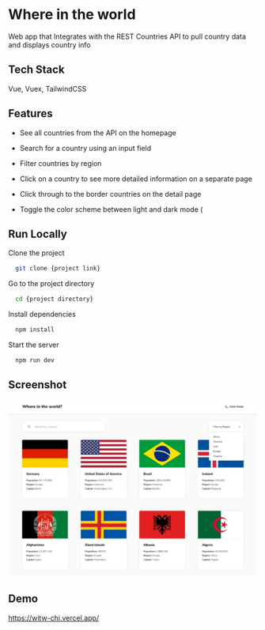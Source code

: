 # Where in the world

Web app that Integrates with the REST Countries API to pull country data and displays country info

## Tech Stack

Vue, Vuex, TailwindCSS

## Features

- See all countries from the API on the homepage

- Search for a country using an input field

- Filter countries by region
- Click on a country to see more detailed information on a separate page
- Click through to the border countries on the detail page
- Toggle the color scheme between light and dark mode (

## Run Locally

Clone the project

```bash
  git clone {project link}
```

Go to the project directory

```bash
  cd {project directory}
```

Install dependencies

```bash
  npm install
```

Start the server

```bash
  npm run dev
```

## Screenshot

![App Screenshot](./design.jpg)

## Demo

https://witw-chi.vercel.app/
